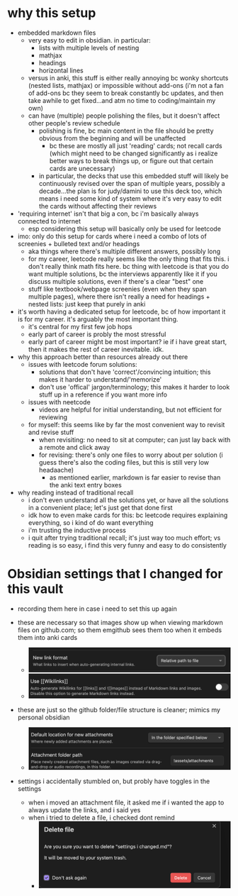 # why this setup
- embedded markdown files
	- very easy to edit in obsidian. in particular:
		- lists with multiple levels of nesting
		- mathjax
		- headings
		- horizontal lines
	- versus in anki, this stuff is either really annoying bc wonky shortcuts (nested lists, mathjax) or impossible without add-ons (i'm not a fan of add-ons bc they seem to break constantly bc updates, and then take awhile to get fixed...and atm no time to coding/maintain my own)
	- can have (multiple) people polishing the files, but it doesn't affect other people's review schedule
		- polishing is fine, bc main content in the file should be pretty obvious from the beginning and will be unaffected
			- bc these are mostly all just 'reading' cards; not recall cards (which might need to be changed significantly as i realize better ways to break things up, or figure out that certain cards are unecessary)
		- in particular, the decks that use this embedded stuff will likely be continuously revised over the span of multiple years, possibly a decade...the plan is for judy/damini to use this deck too, which means i need some kind of system where it's very easy to edit the cards without affecting their reviews
- 'requiring internet' isn't that big a con, bc i'm basically always connected to internet
	- esp considering this setup will basically only be used for leetcode
- imo: only do this setup for cards where i need a combo of lots of screenies + bulleted text and/or headings
	- aka things where there's multiple different answers, possibly long
	- for my career, leetcode really seems like the only thing that fits this. i don't really think math fits here. bc thing with leetcode is that you do want multiple solutions, bc the interviews apparently like it if you discuss multiple solutions, even if there's a clear "best" one
	- stuff like textbook/webpage screenies (even when they span multiple pages), where there isn't really a need for headings + nested lists: just keep that purely in anki
- it's worth having a dedicated setup for leetcode, bc of how important it is for my career. it's arguably the most important thing.
	- it's central for my first few job hops
	- early part of career is probly the most stressful
	- early part of career might be most important? ie if i have great start, then it makes the rest of career inevitable. idk.
- why this approach better than resources already out there
	- issues with leetcode forum solutions:
		- solutions that don't have 'correct'/convincing intuition; this makes it harder to understand/'memorize'
		- don't use 'offical' jargon/terminology; this makes it harder to look stuff up in a reference if you want more info
	- issues with neetcode
		- videos are helpful for initial understanding, but not efficient for reviewing
	- for myself: this seems like by far the most convenient way to revisit and revise stuff
		- when revisiting: no need to sit at computer; can just lay back with a remote and click away
		- for revising: there's only one files to worry about per solution (i guess there's also the coding files, but this is still very low headaache)
			- as mentioned earlier, markdown is far easier to revise than the anki text entry boxes
- why reading instead of traditional recall
	- i don't even understand all the solutions yet, or have all the solutions in a convenient place; let's just get that done first
	- idk how to even make cards for this: bc leetcode requires explaining everything, so i kind of do want everything
	- i'm trusting the inductive process
	- i quit after trying traditional recall; it's just way too much effort; vs reading is so easy, i find this very funny and easy to do consistently






# Obsidian settings that I changed for this vault
- recording them here in case i need to set this up again
- these are necessary so that images show up when viewing markdown files on github.com; so them emgithub sees them too when it embeds them into anki cards
	- ![](!assets/attachments/Pasted%20image%2020240224004117.png)
	- ![](!assets/attachments/Pasted%20image%2020240224004445.png)

- these are just so the github folder/file structure is cleaner; mimics my personal obsidian
	- ![](!assets/attachments/Pasted%20image%2020240224004123.png)
- settings i accidentally stumbled on, but probly have toggles in the settings
	- when i moved an attachment file, it asked me if i wanted the app to always update the links, and i said yes
	- when i tried to delete a file, i checked dont remind
		- ![](!assets/attachments/Pasted%20image%2020240224005640.png)